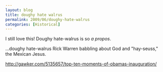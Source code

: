 ```yaml
---
layout: blog
title: doughy hate walrus
permalink: 2009/06/doughy-hate-walrus
categories: [Historical]
---
```


<p>I still love this! Doughy hate-walrus is so <i>a propos</i>.</p>
<p>...doughy hate-walrus Rick Warren babbling about God and "hay-seuss," the Mexican Jesus.</p>
<p><a href="http://gawker.com/5135657/top-ten-moments-of-obamas-inauguration/" title="http://gawker.com/5135657/top-ten-moments-of-obamas-inauguration/">http://gawker.com/5135657/top-ten-moments-of-obamas-inauguration/</a></p>
